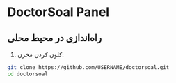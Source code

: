 # DoctorSoal Panel

## راه‌اندازی در محیط محلی

1. کلون کردن مخزن:

```bash
git clone https://github.com/USERNAME/doctorsoal.git
cd doctorsoal
```
